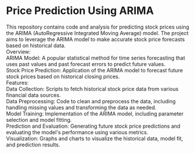 # Price Prediction Using ARIMA
This repository contains code and analysis for predicting stock prices using the ARIMA (AutoRegressive Integrated Moving Average) model. The project aims to leverage the ARIMA model to make accurate stock price forecasts based on historical data.
<br>
Overview:
<br>
ARIMA Model: A popular statistical method for time series forecasting that uses past values and past forecast errors to predict future values.
<br>
Stock Price Prediction: Application of the ARIMA model to forecast future stock prices based on historical closing prices.
<br>
Features:
<br>
Data Collection: Scripts to fetch historical stock price data from various financial data sources.
<br>
Data Preprocessing: Code to clean and preprocess the data, including handling missing values and transforming the data as needed.
<br>
Model Training: Implementation of the ARIMA model, including parameter selection and model fitting.
<br>
Prediction and Evaluation: Generating future stock price predictions and evaluating the model's performance using various metrics.
<br>
Visualization: Graphs and charts to visualize the historical data, model fit, and prediction results.
<br>
